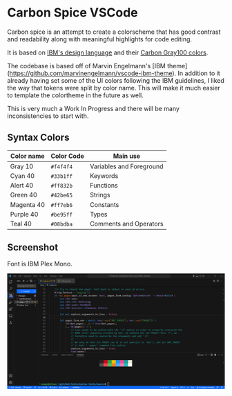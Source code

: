 # Carbon Spice VSCode

Carbon spice is an attempt to create a colorscheme that has good contrast and
readability along with meaningful highlights for code editing.

It is based on [IBM's design language](https://www.ibm.com/design/language/color/) 
and their [Carbon Gray100 colors](https://carbondesignsystem.com/guidelines/color/usage/).

The codebase is based off of Marvin Engelmann's [IBM theme]
(https://github.com/marvinengelmann/vscode-ibm-theme).
In addition to it already having set some of the UI colors following the IBM guidelines,
I liked the way that tokens were split by color name. This will make it much easier to template
the colortheme in the future as well.

This is very much a Work In Progress and there will be many inconsistencies to
start with.

## Syntax Colors

| Color name       |Color Code | Main use                | 
|------------------|---------- |-------------------------| 
| Gray 10          | `#f4f4f4` | Variables and Foreground|
| Cyan 40          | `#33b1ff` | Keywords                |
| Alert 40         | `#ff832b` | Functions               |
| Green 40         | `#42be65` | Strings                 |
| Magenta 40       | `#ff7eb6` | Constants               |
| Purple 40        | `#be95ff` | Types                   |
| Teal 40          | `#08bdba` | Comments and Operators  |

## Screenshot

Font is IBM Plex Mono.

![Rust+Terminal](/CarbonSpice_Rust.png)